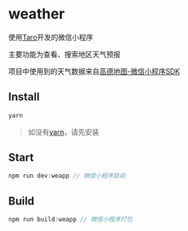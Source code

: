 # weather
使用[Taro](https://taro.aotu.io/)开发的微信小程序

主要功能为查看、搜索地区天气预报

项目中使用到的天气数据来自[高德地图-微信小程序SDK](https://lbs.amap.com/api/wx/summary/)

## Install
```js
yarn
```
> 如没有[yarn](https://yarn.bootcss.com/)，请先安装

## Start
```js
npm run dev:weapp // 微信小程序启动
```
## Build
```js
npm run build:weapp // 微信小程序打包
```
